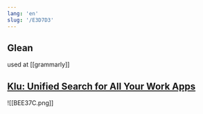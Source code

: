 ```yaml
---
lang: 'en'
slug: '/E3D7D3'
---
```


## Glean

used at [[grammarly]]

## [Klu: Unified Search for All Your Work Apps](https://klu.so/)

![[BEE37C.png]]
